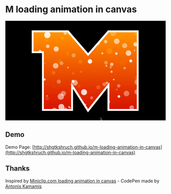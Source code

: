 # M loading animation in canvas

![](https://raw.githubusercontent.com/shgtkshruch/m-loading-animation-in-canvas/master/m-bubble.gif)

## Demo
Demo Page: [http://shgtkshruch.github.io/m-loading-animation-in-canvas](http://shgtkshruch.github.io/m-loading-animation-in-canvas)

## Thanks
Inspired by [Miniclip.com loading animation in canvas](http://codepen.io/pixelgrid/pen/FuLKh) - CodePen made by [Antonis Kamamis](http://codepen.io/pixelgrid/)
